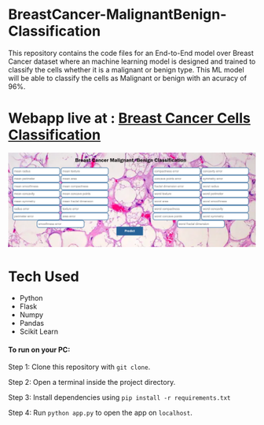# BreastCancer-MalignantBenign-Classification

   This repository contains the code files for an End-to-End model over Breast Cancer dataset where an machine learning model is designed and trained to classify the cells whether it is a malignant
   or benign type. This ML model will be able to classify the cells as Malignant or benign with an acuracy of 96%. 

# Webapp live at : [Breast Cancer Cells Classification](http://breastcancer-mb-classify.herokuapp.com/)
   
   ![alt text](https://github.com/ParthivAkilesh/BreastCancer-MalignantBenign-Classification/blob/master/webapp.png)
   
# Tech Used
   
   - Python
   - Flask
   - Numpy
   - Pandas
   - Scikit Learn
   
#### To run on your PC:
 Step 1: Clone this repository with `git clone`.
 
 Step 2: Open a terminal inside the project directory.
 
 Step 3: Install dependencies using `pip install -r requirements.txt`
 
 Step 4: Run `python app.py` to open the app on `localhost`.
   
   
